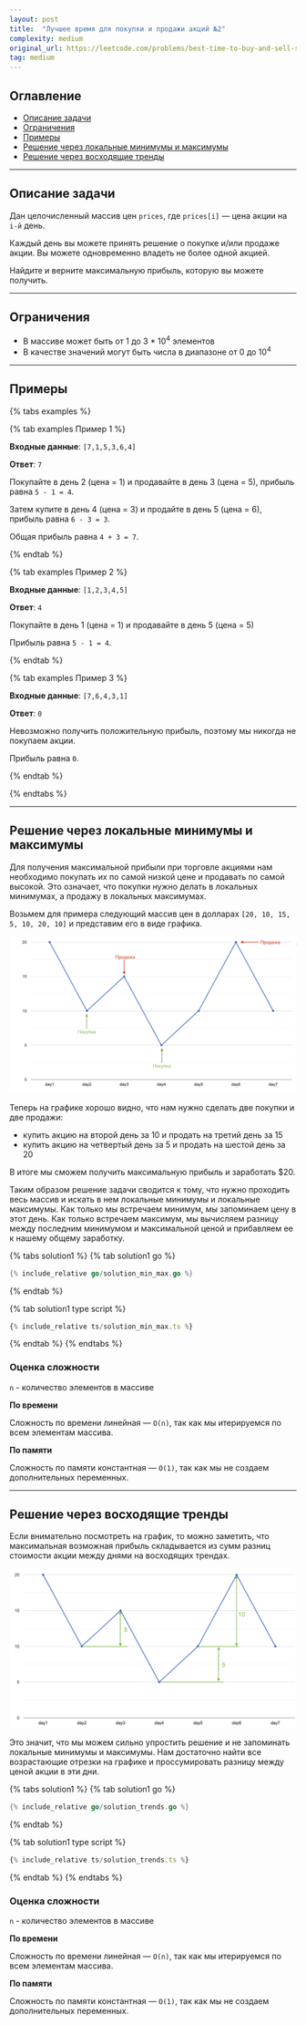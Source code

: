 ```yaml
---
layout: post
title:  "Лучшее время для покупки и продажи акций №2"
complexity: medium
original_url: https://leetcode.com/problems/best-time-to-buy-and-sell-stock-ii/
tag: medium
---
```


## Оглавление

- [Описание задачи](#описание)
- [Ограничения](#ограничения)
- [Примеры](#примеры)
- [Решение через локальные минимумы и максимумы](#решение-через-локальные-минимумы-и-максимумы)
- [Решение через восходящие тренды](#решение-через-восходящие-тренды)

---

## Описание задачи

Дан целочисленный массив цен `prices`, где `prices[i]` — цена акции на `i-й` день.

Каждый день вы можете принять решение о покупке и/или продаже акции.
Вы можете одновременно владеть не более одной акцией.

Найдите и верните максимальную прибыль, которую вы можете получить.

---

## Ограничения

- В массиве может быть от 1 до 3 * 10<sup>4</sup> элементов
- В качестве значений могут быть числа в диапазоне от 0 до 10<sup>4</sup>

---

## Примеры

{% tabs examples %}

{% tab examples Пример 1 %}

**Входные данные**: `[7,1,5,3,6,4]`

**Ответ**: `7`

Покупайте в день 2 (цена = 1) и продавайте в день 3 (цена = 5), прибыль равна `5 - 1 = 4`.

Затем купите в день 4 (цена = 3) и продайте в день 5 (цена = 6), прибыль равна `6 - 3 = 3`.

Общая прибыль равна `4 + 3 = 7`.

{% endtab %}

{% tab examples Пример 2 %}

**Входные данные**: `[1,2,3,4,5]`

**Ответ**: `4`

Покупайте в день 1 (цена = 1) и продавайте в день 5 (цена = 5)

Прибыль равна `5 - 1 = 4`.

{% endtab %}

{% tab examples Пример 3 %}

**Входные данные**: `[7,6,4,3,1]`

**Ответ**: `0`

Невозможно получить положительную прибыль, поэтому мы никогда не покупаем акции.

Прибыль равна `0`.

{% endtab %}

{% endtabs %}


---

## Решение через локальные минимумы и максимумы

Для получения максимальной прибыли при торговле акциями нам необходимо покупать их по самой низкой цене и продавать по самой высокой.
Это означает, что покупки нужно делать в локальных минимумах, а продажу в локальных максимумах.

Возьмем для примера следующий массив цен в долларах `[20, 10, 15, 5, 10, 20, 10]` и представим его в виде графика.

![График цен](/assets/images/chart.jpg)

Теперь на графике хорошо видно, что нам нужно сделать две покупки и две продажи:
- купить акцию на второй день за 10 и продать на третий день за 15
- купить акцию на четвертый день за 5 и продать на шестой день за 20

В итоге мы сможем получить максимальную прибыль и заработать $20.

Таким образом решение задачи сводится к тому, что нужно проходить весь массив и искать в нем локальные минимумы и локальные максимумы.
Как только мы встречаем минимум, мы запоминаем цену в этот день. Как только встречаем максимум, мы вычисляем разницу между
последним минимумом и максимальной ценой и прибавляем ее к нашему общему заработку.

{% tabs solution1 %}
{% tab solution1 go %}
```go
{% include_relative go/solution_min_max.go %}
```
{% endtab %}

{% tab solution1 type script %}
```typescript
{% include_relative ts/solution_min_max.ts %}
```
{% endtab %}
{% endtabs %}

### Оценка сложности

`n` - количество элементов в массиве

**По времени**

Сложность по времени линейная — `O(n)`, так как мы итерируемся по всем элементам массива.

**По памяти**

Сложность по памяти константная — `O(1)`, так как мы не создаем дополнительных переменных.

---

## Решение через восходящие тренды

Если внимательно посмотреть на график, то можно заметить, что максимальная возможная прибыль складывается из сумм
разниц стоимости акции между днями на восходящих трендах.

![График цен](/assets/images/chart2.jpg)

Это значит, что мы можем сильно упростить решение и не запоминать локальные минимумы и максимумы.
Нам достаточно найти все возрастающие отрезки на графике и проссумировать разницу между ценой акции в эти дни.


{% tabs solution1 %}
{% tab solution1 go %}
```go
{% include_relative go/solution_trends.go %}
```
{% endtab %}

{% tab solution1 type script %}
```typescript
{% include_relative ts/solution_trends.ts %}
```
{% endtab %}
{% endtabs %}

### Оценка сложности

`n` - количество элементов в массиве

**По времени**

Сложность по времени линейная — `O(n)`, так как мы итерируемся по всем элементам массива.

**По памяти**

Сложность по памяти константная — `O(1)`, так как мы не создаем дополнительных переменных.
